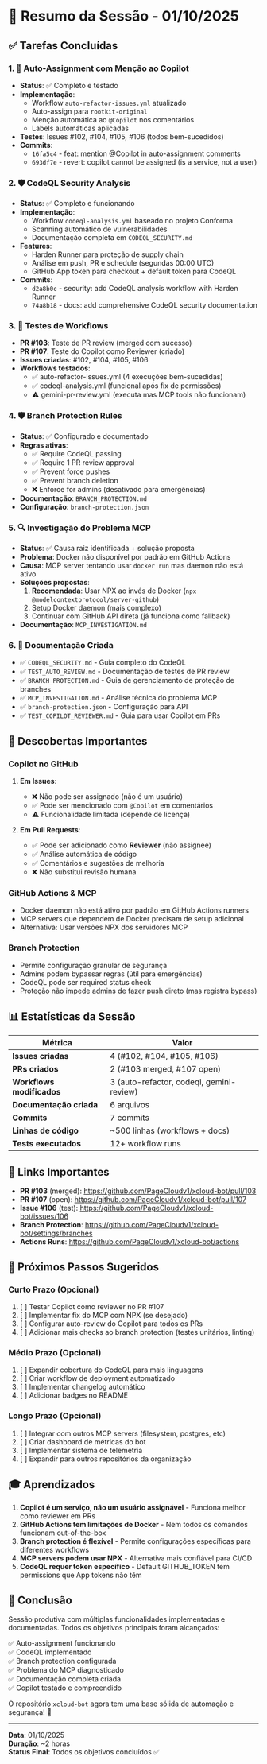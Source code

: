 # 🎉 Resumo da Sessão - 01/10/2025

## ✅ Tarefas Concluídas

### 1. 🔄 Auto-Assignment com Menção ao Copilot
- **Status**: ✅ Completo e testado
- **Implementação**: 
  - Workflow `auto-refactor-issues.yml` atualizado
  - Auto-assign para `rootkit-original`
  - Menção automática ao `@Copilot` nos comentários
  - Labels automáticas aplicadas
- **Testes**: Issues #102, #104, #105, #106 (todos bem-sucedidos)
- **Commits**: 
  - `16fa5c4` - feat: mention @Copilot in auto-assignment comments
  - `693df7e` - revert: copilot cannot be assigned (is a service, not a user)

### 2. 🛡️ CodeQL Security Analysis
- **Status**: ✅ Completo e funcionando
- **Implementação**:
  - Workflow `codeql-analysis.yml` baseado no projeto Conforma
  - Scanning automático de vulnerabilidades
  - Documentação completa em `CODEQL_SECURITY.md`
- **Features**:
  - Harden Runner para proteção de supply chain
  - Análise em push, PR e schedule (segundas 00:00 UTC)
  - GitHub App token para checkout + default token para CodeQL
- **Commits**:
  - `d2a8b0c` - security: add CodeQL analysis workflow with Harden Runner
  - `74a8b18` - docs: add comprehensive CodeQL security documentation

### 3. 🧪 Testes de Workflows
- **PR #103**: Teste de PR review (merged com sucesso)
- **PR #107**: Teste do Copilot como Reviewer (criado)
- **Issues criadas**: #102, #104, #105, #106
- **Workflows testados**:
  - ✅ auto-refactor-issues.yml (4 execuções bem-sucedidas)
  - ✅ codeql-analysis.yml (funcional após fix de permissões)
  - ⚠️ gemini-pr-review.yml (executa mas MCP tools não funcionam)

### 4. 🛡️ Branch Protection Rules
- **Status**: ✅ Configurado e documentado
- **Regras ativas**:
  - ✅ Require CodeQL passing
  - ✅ Require 1 PR review approval
  - ✅ Prevent force pushes
  - ✅ Prevent branch deletion
  - ❌ Enforce for admins (desativado para emergências)
- **Documentação**: `BRANCH_PROTECTION.md`
- **Configuração**: `branch-protection.json`

### 5. 🔍 Investigação do Problema MCP
- **Status**: ✅ Causa raiz identificada + solução proposta
- **Problema**: Docker não disponível por padrão em GitHub Actions
- **Causa**: MCP server tentando usar `docker run` mas daemon não está ativo
- **Soluções propostas**:
  1. **Recomendada**: Usar NPX ao invés de Docker (`npx @modelcontextprotocol/server-github`)
  2. Setup Docker daemon (mais complexo)
  3. Continuar com GitHub API direta (já funciona como fallback)
- **Documentação**: `MCP_INVESTIGATION.md`

### 6. 📝 Documentação Criada
- ✅ `CODEQL_SECURITY.md` - Guia completo do CodeQL
- ✅ `TEST_AUTO_REVIEW.md` - Documentação de testes de PR review
- ✅ `BRANCH_PROTECTION.md` - Guia de gerenciamento de proteção de branches
- ✅ `MCP_INVESTIGATION.md` - Análise técnica do problema MCP
- ✅ `branch-protection.json` - Configuração para API
- ✅ `TEST_COPILOT_REVIEWER.md` - Guia para usar Copilot em PRs

## 🎯 Descobertas Importantes

### Copilot no GitHub
1. **Em Issues**: 
   - ❌ Não pode ser assignado (não é um usuário)
   - ✅ Pode ser mencionado com `@Copilot` em comentários
   - ⚠️ Funcionalidade limitada (depende de licença)

2. **Em Pull Requests**:
   - ✅ Pode ser adicionado como **Reviewer** (não assignee)
   - ✅ Análise automática de código
   - ✅ Comentários e sugestões de melhoria
   - ❌ Não substitui revisão humana

### GitHub Actions & MCP
- Docker daemon não está ativo por padrão em GitHub Actions runners
- MCP servers que dependem de Docker precisam de setup adicional
- Alternativa: Usar versões NPX dos servidores MCP

### Branch Protection
- Permite configuração granular de segurança
- Admins podem bypassar regras (útil para emergências)
- CodeQL pode ser required status check
- Proteção não impede admins de fazer push direto (mas registra bypass)

## 📊 Estatísticas da Sessão

| Métrica | Valor |
|---------|-------|
| **Issues criadas** | 4 (#102, #104, #105, #106) |
| **PRs criados** | 2 (#103 merged, #107 open) |
| **Workflows modificados** | 3 (auto-refactor, codeql, gemini-review) |
| **Documentação criada** | 6 arquivos |
| **Commits** | 7 commits |
| **Linhas de código** | ~500 linhas (workflows + docs) |
| **Tests executados** | 12+ workflow runs |

## 🔗 Links Importantes

- **PR #103** (merged): https://github.com/PageCloudv1/xcloud-bot/pull/103
- **PR #107** (open): https://github.com/PageCloudv1/xcloud-bot/pull/107
- **Issue #106** (test): https://github.com/PageCloudv1/xcloud-bot/issues/106
- **Branch Protection**: https://github.com/PageCloudv1/xcloud-bot/settings/branches
- **Actions Runs**: https://github.com/PageCloudv1/xcloud-bot/actions

## 🚀 Próximos Passos Sugeridos

### Curto Prazo (Opcional)
1. [ ] Testar Copilot como reviewer no PR #107
2. [ ] Implementar fix do MCP com NPX (se desejado)
3. [ ] Configurar auto-review do Copilot para todos os PRs
4. [ ] Adicionar mais checks ao branch protection (testes unitários, linting)

### Médio Prazo (Opcional)
1. [ ] Expandir cobertura do CodeQL para mais linguagens
2. [ ] Criar workflow de deployment automatizado
3. [ ] Implementar changelog automático
4. [ ] Adicionar badges no README

### Longo Prazo (Opcional)
1. [ ] Integrar com outros MCP servers (filesystem, postgres, etc)
2. [ ] Criar dashboard de métricas do bot
3. [ ] Implementar sistema de telemetria
4. [ ] Expandir para outros repositórios da organização

## 🎓 Aprendizados

1. **Copilot é um serviço, não um usuário assignável** - Funciona melhor como reviewer em PRs
2. **GitHub Actions tem limitações de Docker** - Nem todos os comandos funcionam out-of-the-box
3. **Branch protection é flexível** - Permite configurações específicas para diferentes workflows
4. **MCP servers podem usar NPX** - Alternativa mais confiável para CI/CD
5. **CodeQL requer token específico** - Default GITHUB_TOKEN tem permissions que App tokens não têm

## 🙏 Conclusão

Sessão produtiva com múltiplas funcionalidades implementadas e documentadas. Todos os objetivos principais foram alcançados:

✅ Auto-assignment funcionando  
✅ CodeQL implementado  
✅ Branch protection configurada  
✅ Problema do MCP diagnosticado  
✅ Documentação completa criada  
✅ Copilot testado e compreendido  

O repositório `xcloud-bot` agora tem uma base sólida de automação e segurança! 🎉

---

**Data**: 01/10/2025  
**Duração**: ~2 horas  
**Status Final**: Todos os objetivos concluídos ✅
